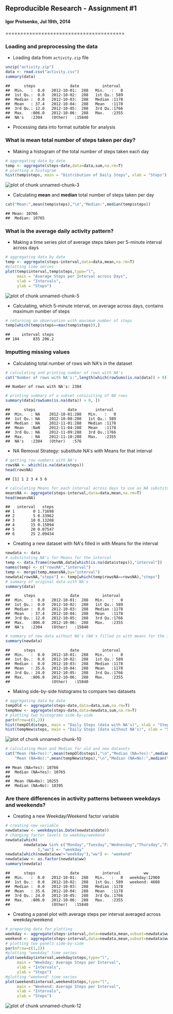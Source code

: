 ## Reproducible Research - Assignment #1
#### Igor Protsenko, Jul 19th, 2014
========================================



### Loading and preprocessing the data

* Loading data from `activity.zip` file


```r
unzip("activity.zip")
data <- read.csv("activity.csv")
summary(data)
```

```
##      steps               date          interval   
##  Min.   :  0.0   2012-10-01:  288   Min.   :   0  
##  1st Qu.:  0.0   2012-10-02:  288   1st Qu.: 589  
##  Median :  0.0   2012-10-03:  288   Median :1178  
##  Mean   : 37.4   2012-10-04:  288   Mean   :1178  
##  3rd Qu.: 12.0   2012-10-05:  288   3rd Qu.:1766  
##  Max.   :806.0   2012-10-06:  288   Max.   :2355  
##  NA's   :2304    (Other)   :15840
```

* Processing data into format suitable for analysis


### What is mean total number of steps taken per day?

* Making a histogram of the total number of steps taken each day


```r
# aggregating data by date
temp <- aggregate(steps~date,data=data,sum,na.rm=T)
# plotting a histogram
hist(temp$steps, main = "Distribution of Daily Steps", xlab = "Steps")
```

![plot of chunk unnamed-chunk-3](figure/unnamed-chunk-3.png) 

* Calculating **mean** and **median** total number of steps taken per day


```r
cat("Mean:",mean(temp$steps),"\n","Median:",median(temp$steps))
```

```
## Mean: 10766 
##  Median: 10765
```

### What is the average daily activity pattern?

* Making a time series plot of average steps taken per 5-minute interval across days


```r
# aggregating data by date
temp <- aggregate(steps~interval,data=data,mean,na.rm=T)
#plotting time series
plot(temp$interval,temp$steps,type="l",
     main = "Average Steps per Interval across Days",
     xlab = "Intervals",
     ylab = "Steps")
```

![plot of chunk unnamed-chunk-5](figure/unnamed-chunk-5.png) 

* Calculating, which 5-minute interval, on average across days, contains maximum number of steps


```r
# returning an observation with maximum number of steps
temp[which(temp$steps==max(temp$steps)),]
```

```
##     interval steps
## 104      835 206.2
```

### Imputting missing values

* Calculating total number of rows wih NA's in the dataset


```r
# calculating and printing number of rows with NA's
cat("Number of rows with NA's:",length(which(rowSums(is.na(data)) > 0)))
```

```
## Number of rows with NA's: 2304
```

```r
# printing summary of a subset consisiting of NA rows
summary(data[rowSums(is.na(data)) > 0, ])
```

```
##      steps              date        interval   
##  Min.   : NA    2012-10-01:288   Min.   :   0  
##  1st Qu.: NA    2012-10-08:288   1st Qu.: 589  
##  Median : NA    2012-11-01:288   Median :1178  
##  Mean   :NaN    2012-11-04:288   Mean   :1178  
##  3rd Qu.: NA    2012-11-09:288   3rd Qu.:1766  
##  Max.   : NA    2012-11-10:288   Max.   :2355  
##  NA's   :2304   (Other)   :576
```

* NA Removal Strategy: substitute NA's with Means for that interval


```r
# getting row numbers with NA's
rowsNA <- which(is.na(data$steps))
head(rowsNA)
```

```
## [1] 1 2 3 4 5 6
```

```r
# calculating Means for each interval across days to use as NA substitute
meansNA <- aggregate(steps~interval,data=data,mean,na.rm=T)
head(meansNA)
```

```
##   interval   steps
## 1        0 1.71698
## 2        5 0.33962
## 3       10 0.13208
## 4       15 0.15094
## 5       20 0.07547
## 6       25 2.09434
```

* Creating a new dataset with NA's filled in with Means for the interval


```r
newdata <- data
# substituting NA's for Means for the interval
temp <- data.frame(rowsNA,data[which(is.na(data$steps)),"interval"])
names(temp) <- c("rowsNA","interval")
temp <- merge(temp,meansNA,by="interval")
newdata[rowsNA,"steps"] <- temp[which(temp$rowsNA==rowsNA),"steps"]
# summary of original data with NA's
summary(data)
```

```
##      steps               date          interval   
##  Min.   :  0.0   2012-10-01:  288   Min.   :   0  
##  1st Qu.:  0.0   2012-10-02:  288   1st Qu.: 589  
##  Median :  0.0   2012-10-03:  288   Median :1178  
##  Mean   : 37.4   2012-10-04:  288   Mean   :1178  
##  3rd Qu.: 12.0   2012-10-05:  288   3rd Qu.:1766  
##  Max.   :806.0   2012-10-06:  288   Max.   :2355  
##  NA's   :2304    (Other)   :15840
```

```r
# summary of new data without NA's (NA's filled in with means for the interval)
summary(newdata)
```

```
##      steps               date          interval   
##  Min.   :  0.0   2012-10-01:  288   Min.   :   0  
##  1st Qu.:  0.0   2012-10-02:  288   1st Qu.: 589  
##  Median :  0.0   2012-10-03:  288   Median :1178  
##  Mean   : 35.6   2012-10-04:  288   Mean   :1178  
##  3rd Qu.: 24.0   2012-10-05:  288   3rd Qu.:1766  
##  Max.   :806.0   2012-10-06:  288   Max.   :2355  
##                  (Other)   :15840
```

* Making side-by-side histograms to compare two datasets


```r
# aggregating data by date
tempOld <- aggregate(steps~date,data=data,sum,na.rm=T)
tempNew <- aggregate(steps~date,data=newdata,sum,na.rm=T)
# plotting two histograms side-by-side
par(mfrow=c(1,2))
hist(tempOld$steps, main = "Daily Steps (data with NA's)", xlab = "Steps")
hist(tempNew$steps, main = "Daily Steps (data without NA's)", xlab = "Steps")
```

![plot of chunk unnamed-chunk-10](figure/unnamed-chunk-10.png) 

```r
# calculating Mean and Median for old and new datasets
cat("Mean (NA=Yes):",mean(tempOld$steps),"\n","Median (NA=Yes):",median(tempOld$steps),"\n\n",
    "Mean (NA=No):",mean(tempNew$steps),"\n","Median (NA=No):",median(tempNew$steps))
```

```
## Mean (NA=Yes): 10766 
##  Median (NA=Yes): 10765 
## 
##  Mean (NA=No): 10255 
##  Median (NA=No): 10395
```

### Are there differences in activity patterns between weekdays and weekends?

* Creating a new Weekday/Weekend factor variable


```r
# creating new variable
newdata$ww <- weekdays(as.Date(newdata$date))
# changing factor levels to weekday/weekend
newdata[which(
        newdata$ww %in% c("Monday","Tuesday","Wednesday","Thursday","Friday")
              ),"ww"] <- "weekday"
newdata[which(newdata$ww!="weekday"),"ww"] <- "weekend"
newdata$ww <- as.factor(newdata$ww)
summary(newdata)
```

```
##      steps               date          interval          ww       
##  Min.   :  0.0   2012-10-01:  288   Min.   :   0   weekday:12960  
##  1st Qu.:  0.0   2012-10-02:  288   1st Qu.: 589   weekend: 4608  
##  Median :  0.0   2012-10-03:  288   Median :1178                  
##  Mean   : 35.6   2012-10-04:  288   Mean   :1178                  
##  3rd Qu.: 24.0   2012-10-05:  288   3rd Qu.:1766                  
##  Max.   :806.0   2012-10-06:  288   Max.   :2355                  
##                  (Other)   :15840
```

* Creating a panel plot with average steps per interval averaged across weekday/weekend


```r
# preparing data for plotting
weekday <- aggregate(steps~interval,data=newdata,mean,subset=newdata$ww=="weekday",na.rm=T)
weekend <- aggregate(steps~interval,data=newdata,mean,subset=newdata$ww=="weekend",na.rm=T)
# plotting two panels side-by-side
par(mfrow=c(1,2))
#plotting "weekday" time series
plot(weekday$interval,weekday$steps,type="l",
     main = "Weekday: Average Steps per Interval",
     xlab = "Intervals",
     ylab = "Steps")
#plotting "weekend" time series
plot(weekend$interval,weekend$steps,type="l",
     main = "Weekend: Average Steps per Interval",
     xlab = "Intervals",
     ylab = "Steps")
```

![plot of chunk unnamed-chunk-12](figure/unnamed-chunk-12.png) 
